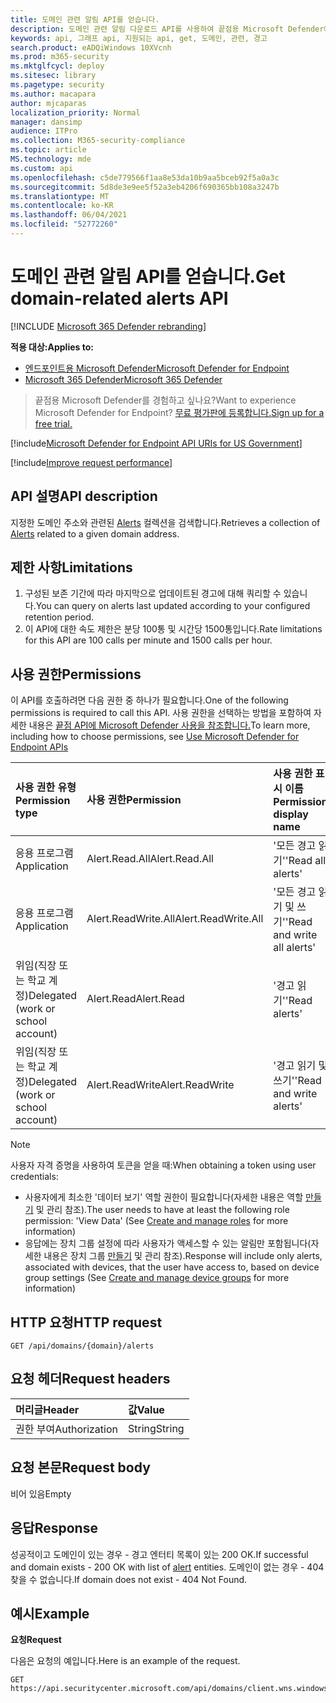 ```yaml
---
title: 도메인 관련 알림 API를 얻습니다.
description: 도메인 관련 알림 다운로드 API를 사용하여 끝점용 Microsoft Defender에서 특정 도메인 주소와 관련된 경고를 검색하는 방법을 학습합니다.
keywords: api, 그래프 api, 지원되는 api, get, 도메인, 관련, 경고
search.product: eADQiWindows 10XVcnh
ms.prod: m365-security
ms.mktglfcycl: deploy
ms.sitesec: library
ms.pagetype: security
ms.author: macapara
author: mjcaparas
localization_priority: Normal
manager: dansimp
audience: ITPro
ms.collection: M365-security-compliance
ms.topic: article
MS.technology: mde
ms.custom: api
ms.openlocfilehash: c5de779566f1aa8e53da10b9aa5bceb92f5a0a3c
ms.sourcegitcommit: 5d8de3e9ee5f52a3eb4206f690365bb108a3247b
ms.translationtype: MT
ms.contentlocale: ko-KR
ms.lasthandoff: 06/04/2021
ms.locfileid: "52772260"
---
```

# <a name="get-domain-related-alerts-api"></a><span data-ttu-id="ed125-104">도메인 관련 알림 API를 얻습니다.</span><span class="sxs-lookup"><span data-stu-id="ed125-104">Get domain-related alerts API</span></span>

[!INCLUDE [Microsoft 365 Defender rebranding](../../includes/microsoft-defender.md)]

<span data-ttu-id="ed125-105">**적용 대상:**</span><span class="sxs-lookup"><span data-stu-id="ed125-105">**Applies to:**</span></span>
- [<span data-ttu-id="ed125-106">엔드포인트용 Microsoft Defender</span><span class="sxs-lookup"><span data-stu-id="ed125-106">Microsoft Defender for Endpoint</span></span>](https://go.microsoft.com/fwlink/p/?linkid=2154037)
- [<span data-ttu-id="ed125-107">Microsoft 365 Defender</span><span class="sxs-lookup"><span data-stu-id="ed125-107">Microsoft 365 Defender</span></span>](https://go.microsoft.com/fwlink/?linkid=2118804)

> <span data-ttu-id="ed125-108">끝점용 Microsoft Defender를 경험하고 싶나요?</span><span class="sxs-lookup"><span data-stu-id="ed125-108">Want to experience Microsoft Defender for Endpoint?</span></span> [<span data-ttu-id="ed125-109">무료 평가판에 등록합니다.</span><span class="sxs-lookup"><span data-stu-id="ed125-109">Sign up for a free trial.</span></span>](https://www.microsoft.com/microsoft-365/windows/microsoft-defender-atp?ocid=docs-wdatp-exposedapis-abovefoldlink) 

[!include[Microsoft Defender for Endpoint API URIs for US Government](../../includes/microsoft-defender-api-usgov.md)]

[!include[Improve request performance](../../includes/improve-request-performance.md)]


## <a name="api-description"></a><span data-ttu-id="ed125-110">API 설명</span><span class="sxs-lookup"><span data-stu-id="ed125-110">API description</span></span>
<span data-ttu-id="ed125-111">지정한 도메인 주소와 관련된 [Alerts](alerts.md) 컬렉션을 검색합니다.</span><span class="sxs-lookup"><span data-stu-id="ed125-111">Retrieves a collection of [Alerts](alerts.md) related to a given domain address.</span></span>


## <a name="limitations"></a><span data-ttu-id="ed125-112">제한 사항</span><span class="sxs-lookup"><span data-stu-id="ed125-112">Limitations</span></span>
1. <span data-ttu-id="ed125-113">구성된 보존 기간에 따라 마지막으로 업데이트된 경고에 대해 쿼리할 수 있습니다.</span><span class="sxs-lookup"><span data-stu-id="ed125-113">You can query on alerts last updated according to your configured retention period.</span></span>
2. <span data-ttu-id="ed125-114">이 API에 대한 속도 제한은 분당 100통 및 시간당 1500통입니다.</span><span class="sxs-lookup"><span data-stu-id="ed125-114">Rate limitations for this API are 100 calls per minute and 1500 calls per hour.</span></span>


## <a name="permissions"></a><span data-ttu-id="ed125-115">사용 권한</span><span class="sxs-lookup"><span data-stu-id="ed125-115">Permissions</span></span>
<span data-ttu-id="ed125-116">이 API를 호출하려면 다음 권한 중 하나가 필요합니다.</span><span class="sxs-lookup"><span data-stu-id="ed125-116">One of the following permissions is required to call this API.</span></span> <span data-ttu-id="ed125-117">사용 권한을 선택하는 방법을 포함하여 자세한 내용은 [끝점 API에 Microsoft Defender 사용을 참조합니다.](apis-intro.md)</span><span class="sxs-lookup"><span data-stu-id="ed125-117">To learn more, including how to choose permissions, see [Use Microsoft Defender for Endpoint APIs](apis-intro.md)</span></span>

<span data-ttu-id="ed125-118">사용 권한 유형</span><span class="sxs-lookup"><span data-stu-id="ed125-118">Permission type</span></span> |   <span data-ttu-id="ed125-119">사용 권한</span><span class="sxs-lookup"><span data-stu-id="ed125-119">Permission</span></span>  |   <span data-ttu-id="ed125-120">사용 권한 표시 이름</span><span class="sxs-lookup"><span data-stu-id="ed125-120">Permission display name</span></span>
:---|:---|:---
<span data-ttu-id="ed125-121">응용 프로그램</span><span class="sxs-lookup"><span data-stu-id="ed125-121">Application</span></span> |   <span data-ttu-id="ed125-122">Alert.Read.All</span><span class="sxs-lookup"><span data-stu-id="ed125-122">Alert.Read.All</span></span> |    <span data-ttu-id="ed125-123">'모든 경고 읽기'</span><span class="sxs-lookup"><span data-stu-id="ed125-123">'Read all alerts'</span></span>
<span data-ttu-id="ed125-124">응용 프로그램</span><span class="sxs-lookup"><span data-stu-id="ed125-124">Application</span></span> |   <span data-ttu-id="ed125-125">Alert.ReadWrite.All</span><span class="sxs-lookup"><span data-stu-id="ed125-125">Alert.ReadWrite.All</span></span> |   <span data-ttu-id="ed125-126">'모든 경고 읽기 및 쓰기'</span><span class="sxs-lookup"><span data-stu-id="ed125-126">'Read and write all alerts'</span></span>
<span data-ttu-id="ed125-127">위임(직장 또는 학교 계정)</span><span class="sxs-lookup"><span data-stu-id="ed125-127">Delegated (work or school account)</span></span> | <span data-ttu-id="ed125-128">Alert.Read</span><span class="sxs-lookup"><span data-stu-id="ed125-128">Alert.Read</span></span> | <span data-ttu-id="ed125-129">'경고 읽기'</span><span class="sxs-lookup"><span data-stu-id="ed125-129">'Read alerts'</span></span>
<span data-ttu-id="ed125-130">위임(직장 또는 학교 계정)</span><span class="sxs-lookup"><span data-stu-id="ed125-130">Delegated (work or school account)</span></span> | <span data-ttu-id="ed125-131">Alert.ReadWrite</span><span class="sxs-lookup"><span data-stu-id="ed125-131">Alert.ReadWrite</span></span> | <span data-ttu-id="ed125-132">'경고 읽기 및 쓰기'</span><span class="sxs-lookup"><span data-stu-id="ed125-132">'Read and write alerts'</span></span>

>[!Note]
> <span data-ttu-id="ed125-133">사용자 자격 증명을 사용하여 토큰을 얻을 때:</span><span class="sxs-lookup"><span data-stu-id="ed125-133">When obtaining a token using user credentials:</span></span>
>- <span data-ttu-id="ed125-134">사용자에게 최소한 '데이터 보기' 역할 권한이 필요합니다(자세한 내용은 역할 [만들기](user-roles.md) 및 관리 참조).</span><span class="sxs-lookup"><span data-stu-id="ed125-134">The user needs to have at least the following role permission: 'View Data' (See [Create and manage roles](user-roles.md) for more information)</span></span>
>- <span data-ttu-id="ed125-135">응답에는 장치 그룹 설정에 따라 사용자가 액세스할 수 있는 알림만 포함됩니다(자세한 내용은 장치 그룹 [만들기](machine-groups.md) 및 관리 참조).</span><span class="sxs-lookup"><span data-stu-id="ed125-135">Response will include only alerts, associated with devices, that the user have access to, based on device group settings (See [Create and manage device groups](machine-groups.md) for more information)</span></span>

## <a name="http-request"></a><span data-ttu-id="ed125-136">HTTP 요청</span><span class="sxs-lookup"><span data-stu-id="ed125-136">HTTP request</span></span>
```http
GET /api/domains/{domain}/alerts
```

## <a name="request-headers"></a><span data-ttu-id="ed125-137">요청 헤더</span><span class="sxs-lookup"><span data-stu-id="ed125-137">Request headers</span></span>

| <span data-ttu-id="ed125-138">머리글</span><span class="sxs-lookup"><span data-stu-id="ed125-138">Header</span></span>        | <span data-ttu-id="ed125-139">값</span><span class="sxs-lookup"><span data-stu-id="ed125-139">Value</span></span>  |
|:--------------|:-------|
| <span data-ttu-id="ed125-140">권한 부여</span><span class="sxs-lookup"><span data-stu-id="ed125-140">Authorization</span></span> | <span data-ttu-id="ed125-141">String</span><span class="sxs-lookup"><span data-stu-id="ed125-141">String</span></span> |

## <a name="request-body"></a><span data-ttu-id="ed125-142">요청 본문</span><span class="sxs-lookup"><span data-stu-id="ed125-142">Request body</span></span>
<span data-ttu-id="ed125-143">비어 있음</span><span class="sxs-lookup"><span data-stu-id="ed125-143">Empty</span></span>

## <a name="response"></a><span data-ttu-id="ed125-144">응답</span><span class="sxs-lookup"><span data-stu-id="ed125-144">Response</span></span>
<span data-ttu-id="ed125-145">성공적이고 도메인이 있는 경우 - 경고 [](alerts.md) 엔터티 목록이 있는 200 OK.</span><span class="sxs-lookup"><span data-stu-id="ed125-145">If successful and domain exists - 200 OK with list of [alert](alerts.md) entities.</span></span> <span data-ttu-id="ed125-146">도메인이 없는 경우 - 404 찾을 수 없습니다.</span><span class="sxs-lookup"><span data-stu-id="ed125-146">If domain does not exist - 404 Not Found.</span></span>


## <a name="example"></a><span data-ttu-id="ed125-147">예시</span><span class="sxs-lookup"><span data-stu-id="ed125-147">Example</span></span>

<span data-ttu-id="ed125-148">**요청**</span><span class="sxs-lookup"><span data-stu-id="ed125-148">**Request**</span></span>

<span data-ttu-id="ed125-149">다음은 요청의 예입니다.</span><span class="sxs-lookup"><span data-stu-id="ed125-149">Here is an example of the request.</span></span>

```http
GET https://api.securitycenter.microsoft.com/api/domains/client.wns.windows.com/alerts
```
